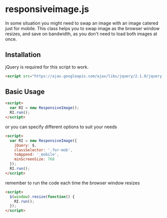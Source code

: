 # responsiveimage.js

In some situation you might need to swap an image with an image catered just for mobile. This class helps you to swap image as the browser window resizes, and save on bandwidth, as you don't need to load both images at once.

## Installation

jQuery is required for this script to work.

```html
<script src="https://ajax.googleapis.com/ajax/libs/jquery/2.1.0/jquery.min.js"></script>
```

## Basic Usage

```html
<script>
  var RI = new ResponsiveImage();
  RI.run();
</script>
```

or you can specify different options to suit your needs

```html
<script>
  var RI = new ResponsiveImage({
    jQuery: $,
    classSelector: '.for-mob',
    toAppend: '_mobile',
    minScreenSize: 768
  });
  RI.run();
</script>
```

remember to run the code each time the browser window resizes

```html
<script>
  $(window).resize(function() {
    RI.run();
  });
</script>
```
